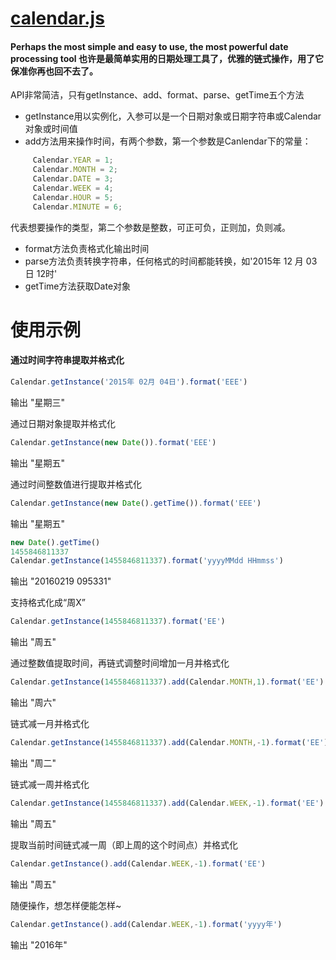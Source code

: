 [calendar.js](https://github.com/yanglang1987500/calendar.js)
=====
#### Perhaps the most simple and easy to use, the most powerful date processing tool 也许是最简单实用的日期处理工具了，优雅的链式操作，用了它保准你再也回不去了。

API非常简洁，只有getInstance、add、format、parse、getTime五个方法
 * getInstance用以实例化，入参可以是一个日期对象或日期字符串或Calendar对象或时间值
 * add方法用来操作时间，有两个参数，第一个参数是Canlendar下的常量：
```javascript
     Calendar.YEAR = 1;
     Calendar.MONTH = 2;
     Calendar.DATE = 3;
     Calendar.WEEK = 4;
     Calendar.HOUR = 5;
     Calendar.MINUTE = 6;
```
代表想要操作的类型，第二个参数是整数，可正可负，正则加，负则减。
* format方法负责格式化输出时间
* parse方法负责转换字符串，任何格式的时间都能转换，如'2015年 12 月 03日 12时'
* getTime方法获取Date对象

# 使用示例  


#### 通过时间字符串提取并格式化
```javascript
Calendar.getInstance('2015年 02月 04日').format('EEE')
```
输出 "星期三"  

通过日期对象提取并格式化
```javascript
Calendar.getInstance(new Date()).format('EEE')
```
输出 "星期五"  

通过时间整数值进行提取并格式化
```javascript
Calendar.getInstance(new Date().getTime()).format('EEE')
```
输出 "星期五"
```javascript
new Date().getTime()
1455846811337
Calendar.getInstance(1455846811337).format('yyyyMMdd HHmmss')
```
输出 "20160219 095331"  

支持格式化成“周X”
```javascript
Calendar.getInstance(1455846811337).format('EE')
```
输出 "周五"  

通过整数值提取时间，再链式调整时间增加一月并格式化
```javascript
Calendar.getInstance(1455846811337).add(Calendar.MONTH,1).format('EE')
```
输出 "周六"  

链式减一月并格式化
```javascript
Calendar.getInstance(1455846811337).add(Calendar.MONTH,-1).format('EE')
```
输出 "周二"  

链式减一周并格式化
```javascript
Calendar.getInstance(1455846811337).add(Calendar.WEEK,-1).format('EE')
```
输出 "周五"  

提取当前时间链式减一周（即上周的这个时间点）并格式化
```javascript
Calendar.getInstance().add(Calendar.WEEK,-1).format('EE')
```
输出 "周五"  

随便操作，想怎样便能怎样~
```javascript
Calendar.getInstance().add(Calendar.WEEK,-1).format('yyyy年')
```
输出 "2016年"
